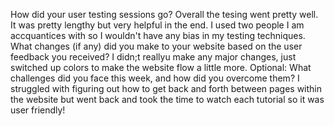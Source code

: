 How did your user testing sessions go?
    Overall the tesing went pretty well. It was pretty lengthy but very helpful in the end. I used two people I am accquantices with so I wouldn't have any bias in my testing techniques.
What changes (if any) did you make to your website based on the user feedback you received?
    I didn;t reallyu make any major changes, just switched up colors to make the website flow a little more. 
Optional: What challenges did you face this week, and how did you overcome them?
    I struggled with figuring out how to get back and forth between pages within the website but went back and took the time to watch each tutorial so it was user friendly! 